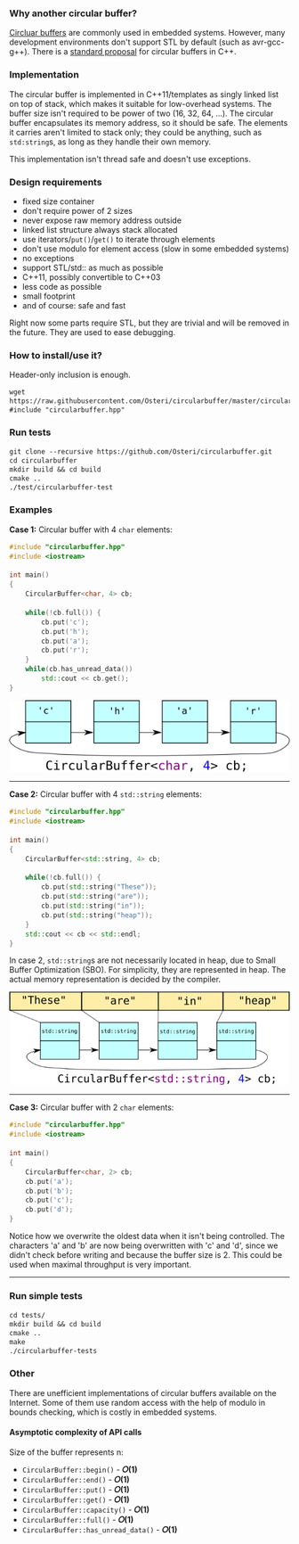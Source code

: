 ### Why another circular buffer?
[Circluar buffers](https://en.wikipedia.org/wiki/Circular_buffer) are commonly used in embedded systems. However, many development environments don't support STL by default (such as avr-gcc-g++). There is a [standard proposal](http://www.open-std.org/jtc1/sc22/wg21/docs/papers/2016/p0059r1.pdf) for circular buffers in C++.

### Implementation
The circular buffer is implemented in C++11/templates as singly linked list on top of stack, which makes it suitable for low-overhead systems. The buffer size isn't required to be power of two (16, 32, 64, ...). The circular buffer encapsulates its memory address, so it should be safe. The elements it carries aren't limited to stack only; they could be anything, such as `std:string`s, as long as they handle their own memory.

This implementation isn't thread safe and doesn't use exceptions.

### Design requirements
- fixed size container
- don't require power of 2 sizes
- never expose raw memory address outside
- linked list structure always stack allocated
- use iterators/`put()`/`get()` to iterate through elements
- don't use modulo for element access (slow in some embedded systems)
- no exceptions
- support STL/std::<features> as much as possible
- C++11, possibly convertible to C++03
- less code as possible
- small footprint 
- and of course: safe and fast

Right now some parts require STL, but they are trivial and will be removed in the future. They are used to ease debugging.

### How to install/use it?
Header-only inclusion is enough.

    wget https://raw.githubusercontent.com/Osteri/circularbuffer/master/circularbuffer.hpp
    #include "circularbuffer.hpp"

### Run tests

    git clone --recursive https://github.com/Osteri/circularbuffer.git
    cd circularbuffer
    mkdir build && cd build
    cmake ..
    ./test/circularbuffer-test

### Examples
**Case 1:**
Circular buffer with 4 `char` elements:

```cpp
#include "circularbuffer.hpp"
#include <iostream>

int main() 
{
    CircularBuffer<char, 4> cb;

    while(!cb.full()) {
        cb.put('c');
        cb.put('h');
        cb.put('a');
        cb.put('r');
    }
    while(cb.has_unread_data())
        std::cout << cb.get(); 
}
```
    
![stack based singly linked list circular buffer](https://github.com/Osteri/circularbuffer/blob/master/wiki/char.png?raw=true)

---

**Case 2:**
Circular buffer with 4 `std::string` elements:

```cpp
#include "circularbuffer.hpp"
#include <iostream>

int main() 
{
    CircularBuffer<std::string, 4> cb;

    while(!cb.full()) {
        cb.put(std::string("These"));
        cb.put(std::string("are"));
        cb.put(std::string("in"));
        cb.put(std::string("heap"));
    }
    std::cout << cb << std::endl;
}
```

In case 2, `std::string`s are not necessarily located in heap, due to Small Buffer Optimization (SBO). For simplicity, they are represented in heap. The actual memory representation is decided by the compiler.

![stack based singly linked list circular buffer](https://github.com/Osteri/circularbuffer/blob/master/wiki/string.png?raw=true)

---

**Case 3:**
Circular buffer with 2 `char` elements:

```cpp
#include "circularbuffer.hpp"
#include <iostream>

int main() 
{
    CircularBuffer<char, 2> cb;
    cb.put('a');
    cb.put('b');
    cb.put('c');
    cb.put('d');
}
```

Notice how we overwrite the oldest data when it isn't being controlled. The characters 'a' and 'b' are now being overwritten with 'c' and 'd', since we didn't check before writing and because the buffer size is 2. This could be used when maximal throughput is very important.

---

### Run simple tests
    cd tests/
    mkdir build && cd build
    cmake ..
    make
    ./circularbuffer-tests

### Other

There are unefficient implementations of circular buffers available on the Internet. Some of them use random access with the help of modulo in bounds checking, which is costly in embedded systems.

#### Asymptotic complexity of API calls

Size of the buffer represents n:

* `CircularBuffer::begin()` - **𝛰(1)**
* `CircularBuffer::end()` - **𝛰(1)**
* `CircularBuffer::put()` - **𝛰(1)**
* `CircularBuffer::get()` - **𝛰(1)**
* `CircularBuffer::capacity()` - **𝛰(1)**
* `CircularBuffer::full()` - **𝛰(1)**
* `CircularBuffer::has_unread_data()` - **𝛰(1)**

